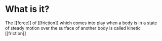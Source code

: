 # What is it?

The [[force]] of [[friction]] which comes into play when a body is in a state of steady motion over the surface of another body is called kinetic [[friction]]